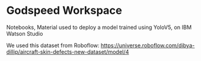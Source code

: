# Godspeed Workspace
Notebooks, Material used to deploy a model trained using YoloV5, on IBM Watson Studio

We used this dataset from Roboflow: https://universe.roboflow.com/dibya-dillip/aircraft-skin-defects-new-dataset/model/4

